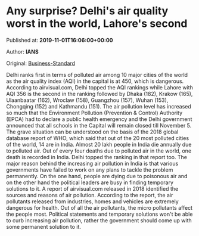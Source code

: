 
# Any surprise? Delhi's air quality worst in the world, Lahore's second

Published at: **2019-11-01T16:06:00+00:00**

Author: **IANS**

Original: [Business-Standard](https://www.business-standard.com/article/current-affairs/any-surprise-delhi-s-air-quality-worst-in-the-world-lahore-s-second-119110101479_1.html)

Delhi ranks first in terms of polluted air among 10 major cities of the world as the air quality index (AQI) in the capital is at 450, which is dangerous.
According to airvisual.com, Delhi topped the AQI rankings while Lahore with AQI 356 is the second in the ranking followed by Dhaka (182), Krakow (165), Ulaanbaatar (162), Wroclaw (158), Guangzhou (157), Wuhan (153), Chongqing (152) and Kathmandu (151).
The air pollution level has increased so much that the Environment Pollution (Prevention & Control) Authority (EPCA) had to declare a public health emergency and the Delhi government announced that all schools in the Capital will remain closed till November 5.
The grave situation can be understood on the basis of the 2018 global database report of WHO, which said that out of the 20 most polluted cities of the world, 14 are in India. Almost 20 lakh people in India die annually due to polluted air. Out of every four deaths due to polluted air in the world, one death is recorded in India. Delhi topped the ranking in that report too.
The major reason behind the increasing air pollution in India is that various governments have failed to work on any plans to tackle the problem permanently.
On the one hand, people are dying due to poisonous air and on the other hand the political leaders are busy in finding temporary solutions to it.
A report of airvisual.com released in 2018 identified the sources and reasons of air pollution. According to the report, the air pollutants released from industries, homes and vehicles are extremely dangerous for health. Out of all the air pollutants, the micro pollutants affect the people most.
Political statements and temporary solutions won't be able to curb increasing air pollution, rather the government should come up with some permanent solution to it.
